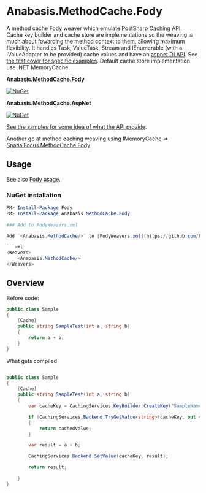 # Anabasis.MethodCache.Fody

A method cache [Fody](https://github.com/Fody/Home/) weaver which emulate [PostSharp Caching](https://doc.postsharp.net/caching) API. 
Cache key builder and cache store are implementations so the weaving is much about fowarding the method context to them, allowing maximum flexibility. It handles Task, ValueTask, Stream and IEnumerable<T> (with a IValueAdapter<T> to be provided) cache values and have an [aspnet DI API](https://github.com/thomasraynal/Anabasis.MethodCache.Fody/blob/master/Anabasis.MethodCache.AspNet.Tests/TestApplicationBuilder.cs). See [the test cover for specific examples](https://github.com/thomasraynal/Anabasis.MethodCache.Fody/tree/master/Anabasis.MethodCache.Test). Default cache store implementation use .NET MemoryCache.


**Anabasis.MethodCache.Fody**

[![NuGet](https://img.shields.io/nuget/v/Anabasis.MethodCache.Fody.svg)](https://www.nuget.org/packages/Anabasis.MethodCache.Fody)

**Anabasis.MethodCache.AspNet**

[![NuGet](https://img.shields.io/nuget/v/Anabasis.MethodCache.AspNet.svg)](https://www.nuget.org/packages/Anabasis.MethodCache.AspNet)


[See the samples for some idea of what the API provide](https://github.com/thomasraynal/Anabasis.MethodCache.Fody/tree/master/Anabasis.MethodCache.Samples). 
  
Another go at method caching weaving using IMemoryCache => [SpatialFocus.MethodCache.Fody](https://github.com/SpatialFocus/MethodCache.Fody)
  
## Usage

See also [Fody usage](https://github.com/Fody/Home/blob/master/pages/usage.md).

### NuGet installation

```powershell
PM> Install-Package Fody
PM> Install-Package Anabasis.MethodCache.Fody
  
### Add to FodyWeavers.xml

Add `<Anabasis.MethodCache/>` to [FodyWeavers.xml](https://github.com/Fody/Home/blob/master/pages/usage.md#add-fodyweaversxml)

```xml
<Weavers>
    <Anabasis.MethodCache/>
</Weavers>
```

## Overview

Before code:

```csharp
public class Sample
{
    [Cache]
    public string SampleTest(int a, string b)
    {
        return a + b;
    }
}
```

What gets compiled

```csharp

public class Sample
{
    [Cache]
    public string SampleTest(int a, string b)
    {
        var cacheKey = CachingServices.KeyBuilder.CreateKey("SampleNamespace.Sample.SampleTest", new[] { "a", "b" }, new object[] { a, b });

        if (CachingServices.Backend.TryGetValue<string>(cacheKey, out var cachedValue))
        {
            return cachedValue;
        }

        var result = a + b;

        CachingServices.Backend.SetValue(cacheKey, result);

        return result;

    }
}
```
